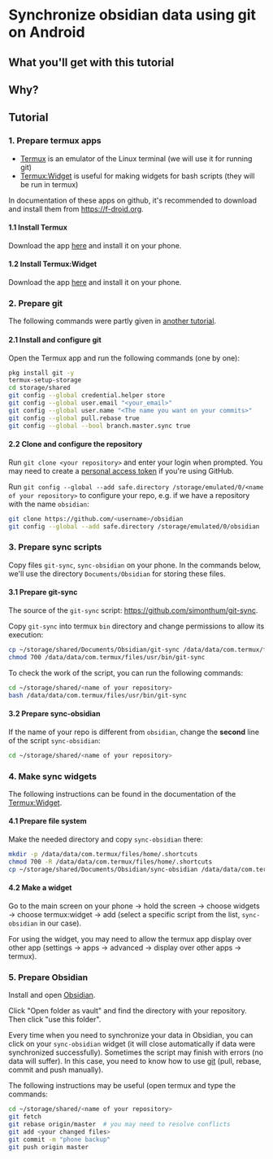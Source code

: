 # Synchronize obsidian data using git on Android

## What you'll get with this tutorial


## Why?



## Tutorial

### 1. Prepare termux apps

- [Termux](https://github.com/termux/termux-app) is an emulator of the Linux terminal (we will use it for running git)
- [Termux:Widget](https://github.com/termux/termux-widget) is useful for making widgets for bash scripts (they will be run in termux)

In documentation of these apps on github, it's recommended to download and install them from https://f-droid.org.

#### 1.1 Install Termux

Download the app [here](https://f-droid.org/packages/com.termux/) and install it on your phone.

#### 1.2 Install Termux:Widget

Download the app [here](https://f-droid.org/en/packages/com.termux.widget/) and install it on your phone.


### 2. Prepare git

The following commands were partly given in [another tutorial](https://gist.github.com/Makeshift/43c7ecb3f1c28a623ea4386552712114).

#### 2.1 Install and configure git

Open the Termux app and run the following commands (one by one):

```bash
pkg install git -y
termux-setup-storage
cd storage/shared
git config --global credential.helper store
git config --global user.email "<your_email>"
git config --global user.name "<The name you want on your commits>"
git config --global pull.rebase true
git config --global --bool branch.master.sync true
```

#### 2.2 Clone and configure the repository

Run `git clone <your repository>` and enter your login when prompted. You may need to create a [personal access token](https://github.com/settings/tokens) if you're using GitHub.

Run `git config --global --add safe.directory /storage/emulated/0/<name of your repository>` to configure your repo, e.g. if we have a repository with the name `obsidian`:

```bash
git clone https://github.com/<username>/obsidian
git config --global --add safe.directory /storage/emulated/0/obsidian
```


### 3. Prepare sync scripts

Copy files `git-sync`, `sync-obsidian` on your phone. In the commands below, we'll use the directory `Documents/Obsidian` for storing these files.

#### 3.1 Prepare git-sync

The source of the `git-sync` script: https://github.com/simonthum/git-sync.

Copy `git-sync` into termux `bin` directory and change permissions to allow its execution:

```bash
cp ~/storage/shared/Documents/Obsidian/git-sync /data/data/com.termux/files/usr/bin/git-sync
chmod 700 /data/data/com.termux/files/usr/bin/git-sync
```

To check the work of the script, you can run the following commands:

```bash
cd ~/storage/shared/<name of your repository>
bash /data/data/com.termux/files/usr/bin/git-sync
```

#### 3.2 Prepare sync-obsidian

If the name of your repo is different from `obsidian`, change the **second** line of the script `sync-obsidian`:

```bash
cd ~/storage/shared/<name of your repository>
```


### 4. Make sync widgets

The following instructions can be found in the documentation of the [Termux:Widget](https://github.com/termux/termux-widget).

#### 4.1 Prepare file system

Make the needed directory and copy `sync-obsidian` there:

```bash
mkdir -p /data/data/com.termux/files/home/.shortcuts
chmod 700 -R /data/data/com.termux/files/home/.shortcuts
cp ~/storage/shared/Documents/Obsidian/sync-obsidian /data/data/com.termux/files/home/.shortcuts/sync-obsidian
```

#### 4.2 Make a widget

Go to the main screen on your phone → hold the screen → choose widgets → choose termux:widget → add (select a specific script from the list, `sync-obsidian` in our case).

For using the widget, you may need to allow the termux app display over other app (settings → apps → advanced → display over other apps → termux).


### 5. Prepare Obsidian

Install and open [Obsidian](https://play.google.com/store/apps/details?id=md.obsidian&hl=en_GB&gl=US).

Click "Open folder as vault" and find the directory with your repository. Then click "use this folder".

Every time when you need to synchronize your data in Obsidian, you can click on your `sync-obsidian` widget (it will close automatically if data were synchronized successfully).
Sometimes the script may finish with errors (no data will suffer). In this case, you need to know how to use [git](https://git-scm.com/book/en/v2/Git-Basics-Recording-Changes-to-the-Repository) (pull, rebase, commit and push manually).

The following instructions may be useful (open termux and type the commands:

```bash
cd ~/storage/shared/<name of your repository>
git fetch
git rebase origin/master  # you may need to resolve conflicts
git add <your changed files>
git commit -m "phone backup"
git push origin master
```
